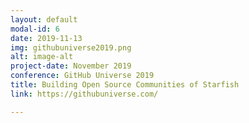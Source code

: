 ```yaml
---
layout: default
modal-id: 6
date: 2019-11-13
img: githubuniverse2019.png
alt: image-alt
project-date: November 2019
conference: GitHub Universe 2019
title: Building Open Source Communities of Starfish
link: https://githubuniverse.com/

---
```

